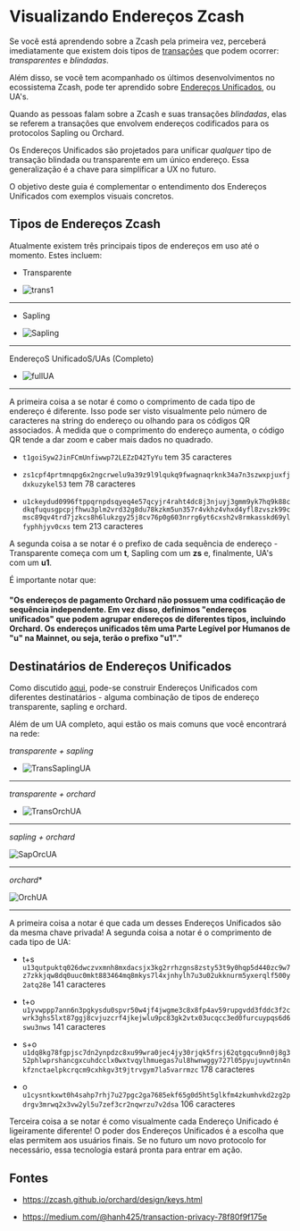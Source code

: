 # Visualizando Endereços Zcash

Se você está aprendendo sobre a Zcash pela primeira vez, perceberá imediatamente que existem dois tipos de [transações]([https://zechub.notion.site/Transactions-2862a2c98a104c3fa08402fb9d5b71b8](https://zechub.wiki/using-zcash/transactions)) que podem ocorrer: *transparentes* e *blindadas*.

Além disso, se você tem acompanhado os últimos desenvolvimentos no ecossistema Zcash, pode ter aprendido sobre [Endereços Unificados](https://electriccoin.co/blog/unified-addresses-in-zcash-explained/), ou UA's.

Quando as pessoas falam sobre a Zcash e suas transações *blindadas*, elas se referem a transações que envolvem endereços codificados para os protocolos Sapling ou Orchard.

Os Endereços Unificados são projetados para unificar *qualquer* tipo de transação blindada ou transparente em um único endereço. Essa generalização é a chave para simplificar a UX no futuro. 

O objetivo deste guia é complementar o entendimento dos Endereços Unificados com exemplos visuais concretos.

## Tipos de Endereços Zcash

Atualmente existem três principais tipos de endereços em uso até o momento. Estes incluem:

* Transparente

- ![trans1](https://user-images.githubusercontent.com/81990132/219261771-a9957ec3-2841-4073-9cfd-1db9d6356693.png)

---

* Sapling

- ![Sapling](https://user-images.githubusercontent.com/81990132/219261784-1a617e70-f588-4eed-96bf-f0789d7af58a.png)

---

EndereçoS UnificadoS/UAs (Completo)

- ![fullUA](https://user-images.githubusercontent.com/81990132/219261794-bcc79db6-4dc6-4c6a-867b-3717b81e6b71.png)

---

A primeira coisa a se notar é como o comprimento de cada tipo de endereço é diferente. Isso pode ser visto visualmente pelo número de caracteres na string do endereço ou olhando para os códigos QR associados. À medida que o comprimento do endereço aumenta, o código QR tende a dar zoom e caber mais dados no quadrado.

* `t1goiSyw2JinFCmUnfiwwp72LEZzD42TyYu` tem 35 caracteres

* `zs1cpf4prtmnqpg6x2ngcrwelu9a39z9l9lqukq9fwagnaqrknk34a7n3szwxpjuxfjdxkuzykel53` tem 78 caracteres

* `u1ckeydud0996ftppqrnpdsqyeq4e57qcyjr4raht4dc8j3njuyj3gmm9yk7hq9k88cdkqfuqusgpcpjfhwu3plm2vrd32g8du78kzkm5un357r4vkhz4vhxd4yfl8zvszk99cmsc89qv4trd7jzkcs8h6lukzgy25j8cv76p0g603nrrg6yt6cxsh2v8rmkasskd69ylfyphhjyv0cxs` tem 213 caracteres

A segunda coisa a se notar é o prefixo de cada sequência de endereço - Transparente começa com um **t**, Sapling com um **zs** e, finalmente, UA's com um **u1**.

É importante notar que:

#### "Os endereços de pagamento Orchard não possuem uma codificação de sequência independente. Em vez disso, definimos "endereços unificados" que podem agrupar endereços de diferentes tipos, incluindo Orchard. Os endereços unificados têm uma Parte Legível por Humanos de "u" na Mainnet, ou seja, terão o prefixo "u1"."

## Destinatários de Endereços Unificados

Como discutido [aqui](https://medium.com/@hanh425/transaction-privacy-78f80f9f175e), pode-se construir Endereços Unificados com diferentes destinatários - alguma combinação de tipos de endereço transparente, sapling e orchard.

Além de um UA completo, aqui estão os mais comuns que você encontrará na rede:

*transparente + sapling*

- ![TransSaplingUA](https://user-images.githubusercontent.com/81990132/219267475-38ad1419-0aac-4205-b18e-6873283f9d85.png)

---

*transparente + orchard*

- ![TransOrchUA](https://user-images.githubusercontent.com/81990132/219267496-90db21ff-f4e1-4a50-8f2a-1a71d995652a.png)

---

*sapling + orchard*

![SapOrcUA](https://user-images.githubusercontent.com/81990132/219267520-6b731ec2-e911-4469-acc5-c39d4addcac2.png)

---

*orchard**

![OrchUA](https://user-images.githubusercontent.com/81990132/219267538-1a748fff-4034-4559-96ac-182723409b3a.png)

---

A primeira coisa a notar é que cada um desses Endereços Unificados são da mesma chave privada! A segunda coisa a notar é o comprimento de cada tipo de UA:

* t+s `u13qutpuktq026dwczvxmnh8mxdacsjx3kg2rrhzgns8zsty53t9y0hqp5d440zc9w7z7zkkjqw8dq0uuc0mkt883464mq8mkys7l4xjnhylh7u3u02ukknurm5yxerqlf500y2atq28e` 141 caracteres

* t+o `u1yvwppp7ann6n3pgkysdu0spvr50w4jf4jwgme3c8x8fp4av59rupgvdd3fddc3f2cwrk3ghs5lxt87ggj8cvjuzcrf4jkejwlu9pc83gk2vtx03ucqcc3ed0furcuypqs6d6swu3nws` 141 caracteres

* s+o `u1dq8kg78fgpjsc7dn2ynpdzc8xu99wra0jec4jy30rjqk5frsj62qtgqcu9nn0j8g352phlwprshancgxcuhdcclx0wxtvqylhmuegas7ul8hwnwggy727l05pyujuywtnn4nkfznctaelpkcrqcm9cxhkgv3t9jtrvgym7la5varrmzc`  178 caracteres

* o   `u1cysntkxwt0h4sahp7rhj7u27pgc2ga7685ekf65g0d5ht5glkfm4zkumhvkd2zg2pdrgv3mrwq2x3vw2yl5u7zef3cr2nqwrzu7v2dsa` 106 caracteres

Terceira coisa a se notar é como visualmente cada Endereço Unificado é ligeiramente diferente! O poder dos Endereços Unificados é a escolha que elas permitem aos usuários finais. Se no futuro um novo protocolo for necessário, essa tecnologia estará pronta para entrar em ação.

## Fontes

- https://zcash.github.io/orchard/design/keys.html

- https://medium.com/@hanh425/transaction-privacy-78f80f9f175e
